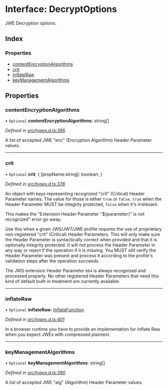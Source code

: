 # Interface: DecryptOptions

JWE Decryption options.

## Index

### Properties

* [contentEncryptionAlgorithms](_types_d_.decryptoptions.md#contentencryptionalgorithms)
* [crit](_types_d_.decryptoptions.md#crit)
* [inflateRaw](_types_d_.decryptoptions.md#inflateraw)
* [keyManagementAlgorithms](_types_d_.decryptoptions.md#keymanagementalgorithms)

## Properties

### contentEncryptionAlgorithms

• `Optional` **contentEncryptionAlgorithms**: string[]

*Defined in [src/types.d.ts:395](https://github.com/panva/jose/blob/v3.5.2/src/types.d.ts#L395)*

A list of accepted JWE "enc" (Encryption Algorithm) Header Parameter values.

___

### crit

• `Optional` **crit**: { [propName:string]: boolean;  }

*Defined in [src/types.d.ts:378](https://github.com/panva/jose/blob/v3.5.2/src/types.d.ts#L378)*

An object with keys representing recognized "crit" (Critical) Header Parameter
names. The value for those is either `true` or `false`. `true` when the
Header Parameter MUST be integrity protected, `false` when it's irrelevant.

This makes the "Extension Header Parameter "${parameter}" is not recognized"
error go away.

Use this when a given JWS/JWT/JWE profile requires the use of proprietary
non-registered "crit" (Critical) Header Parameters. This will only make sure
the Header Parameter is syntactically correct when provided and that it is
optionally integrity protected. It will not process the Header Parameter in
any way or reject if the operation if it is missing. You MUST still
verify the Header Parameter was present and process it according to the
profile's validation steps after the operation succeeds.

The JWS extension Header Parameter `b64` is always recognized and processed
properly. No other registered Header Parameters that need this kind of
default built-in treatment are currently available.

___

### inflateRaw

• `Optional` **inflateRaw**: [InflateFunction](_types_d_.inflatefunction.md)

*Defined in [src/types.d.ts:401](https://github.com/panva/jose/blob/v3.5.2/src/types.d.ts#L401)*

In a browser runtime you have to provide an implementation for Inflate Raw
when you expect JWEs with compressed plaintext.

___

### keyManagementAlgorithms

• `Optional` **keyManagementAlgorithms**: string[]

*Defined in [src/types.d.ts:390](https://github.com/panva/jose/blob/v3.5.2/src/types.d.ts#L390)*

A list of accepted JWE "alg" (Algorithm) Header Parameter values.
